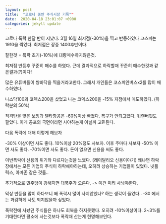 ```yaml
---
layout: post
title:  "코로나 중반 주식시장 기록""
date:  2020-04-18 23:01:07 +0900 
categories: jekyll update
---
```


코로나 폭락 한달 반이 지났다. 3월 16일 최저점(-30%)을 찍고 반등하였다
코스피는 1910을 찍었다. 최저점은 장중 1400후반이다.

잘한것 = 폭락 초기(-10%)에 대량매수하지않은것.

최저점 반등후 꾸준히 매수를 하였다. 근데 결과적으로 하락할때 꾸준히 매수한것과 같은결과(?)이다!

많은 유튜버들이 쌍바닥을 찍을거라고한다. 그래서 개인들은 코스피인버스x2를 많이 매수하였다.

나스닥100과 코덱스200을 샀었고 나는 코덱스200을 -15% 지점에서 매도하였다. (하락분의 50%)

직격탄을 맞은 보잉과 델타항공은 -60%이상 빠졌다. 복구가 안되고있다. 워랜버핏도 팔았다.
이게 공포의 국면이라면 사야하는게 아닐까 고민된다.

다음 폭락에 대해 이렇게 해보자

-30% 이상이면 사도 좋다. 10%이상 20%정도 사보자.
이후 주마다 사보자
-50% 이면 사도 좋다. -70%이면 사도 좋다. 돈이 없으면 신용을 써도 좋다.

이번폭락이 신용의 위기와 다르다는것을 느꼈다. (레이달리오 신용이야기)
왜냐면 하락장에서는 모든 기업의 주식이 하락해야하는데, 오히려 상승하는 기업들이 있었다.
넷플릭스, 아마존 같은 것들..

추가적으로 민주당이 강해지면 대북주가 오른다. -> 이건 미리 사놔야한다.

막상 반등을 많이 하다보니 왜 폭락시 많이 사지않았나? 하는 생각이 들었다.. 
-30 에서는 과감하게 사도 되지않을까 싶었다.

폭락전에 사놨던 주식들은 하나도 회복을 하지못했다. 오히려 -10%이상이다.
2~3%를 기대한다면 평소에 사는것보다 폭락때 산는게 현명해보인다.
